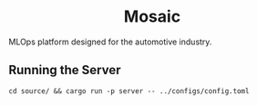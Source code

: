 <h1 align="center">
  <b>Mosaic</b><br>
</h1>

MLOps platform designed for the automotive industry.


## Running the Server
```shell
cd source/ && cargo run -p server -- ../configs/config.toml
```
